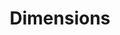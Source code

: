 ---
bigquery: https://console.cloud.google.com/bigquery?p=covid-19-dimensions-ai&page=table&d=data&t=publications
contributors: Digital Science, https://www.digital-science.com/
cost: Free for personal, non-commercial use.
description: Dimensions contains more than 100 million publications, ranging from
  articles published in scholarly journals, books and book chapters, to preprints
  and conference proceedings. All publications are contextualized with linked data
  sets, funding, publications, patents, clinical trials, and policy documents. You
  can also view associated categories, funders, institutions, and researcher profiles.
documentation: https://docs.dimensions.ai/bigquery/index.html
last_edit: Mon, 04 Apr 2022 19:04:00 GMT
location: https://www.dimensions.ai/products/free/
maintained_by: Digital Science, https://www.digital-science.com/
schema_fields: '[''expiration_year'', ''address'', ''date'', ''associated_publication_id'',
  ''journal_lists'', ''investigators'', ''created_date'', ''legal_status'', ''wikipedia_url'',
  ''open_access_categories_v2'', ''jurisdiction'', ''mesh_headings'', ''categories'',
  ''category_for'', ''date_online'', ''grant_number'', ''inventor_names'', ''date_normal'',
  ''year'', ''category_uoa'', ''funder_org_cities'', ''labels'', ''citations'', ''journal'',
  ''original_title'', ''current_assignee'', ''funding_jpy'', ''phase'', ''legal_events'',
  ''issue'', ''filing_status'', ''repository_name'', ''category_hra'', ''doi'', ''end_year'',
  ''funding_usd'', ''funder_org_state_codes'', ''original_assignee_orgs'', ''cpc'',
  ''category_rcdc'', ''publication_year'', ''research_org_country_names'', ''editors'',
  ''links'', ''gender'', ''description'', ''email_address'', ''types'', ''current_assignee_countries'',
  ''category_sdg'', ''altmetrics'', ''abstract'', ''title'', ''interventions'', ''book_series_title'',
  ''established'', ''status'', ''patent_ids'', ''funder_orgs'', ''research_org_state_names'',
  ''ipcr'', ''date_print'', ''publisher'', ''funding_currency'', ''type'', ''authors'',
  ''conference'', ''associated_publication_pmid'', ''funder_org'', ''funder_org_countries'',
  ''funding_cad'', ''resulting_publication_doi'', ''source_id'', ''funder_countries'',
  ''funding_cny'', ''name'', ''family_id'', ''assignee_countries'', ''funding_details'',
  ''repository_id'', ''researcher_ids'', ''original_abstract'', ''id'', ''book_title'',
  ''external_ids'', ''parent_id'', ''current_assignee_orgs'', ''acknowledgements'',
  ''open_access_categories'', ''language'', ''acronyms'', ''linkout'', ''original_assignee_countries'',
  ''pmid'', ''acronym'', ''date_imported_gbq'', ''foa_number'', ''resulting_publication_ids'',
  ''reference_ids'', ''publication_ids'', ''funding_chf'', ''category_hrcs_rac'',
  ''relationships'', ''citation_string'', ''registry'', ''research_org_state_codes'',
  ''granted_date'', ''eisbn'', ''arxiv_id'', ''filing_year'', ''category_icrp_cso'',
  ''granted_year'', ''cited_by_ids'', ''start_date'', ''funding_gbp'', ''active_years'',
  ''priority_date'', ''research_org_city_names'', ''concepts'', ''assignee_orgs'',
  ''pmcid'', ''clinical_trial_ids'', ''aliases'', ''category_hrcs_hc'', ''organisation_details'',
  ''conditions'', ''embargo_date'', ''research_org_cities'', ''funding_nzd'', ''publication_date'',
  ''volume'', ''research_org_countries'', ''funding_eur'', ''pages'', ''repository_url'',
  ''supporting_grant_ids'', ''associated_publication_arxiv_id'', ''funding_amount'',
  ''filing_date'', ''funding_aud'', ''category_bra'', ''priority_year'', ''citations_count'',
  ''funder_org_acronyms'', ''license'', ''brief_title'', ''research_orgs'', ''kind'',
  ''associated_publication_doi'', ''start_year'', ''mesh_terms'', ''original_assignee'',
  ''family_count'', ''associated_grant_ids'', ''metrics'', ''category_icrp_ct'', ''isbn'',
  ''expiration_date'', ''subtitles'', ''proceedings_title'', ''end_date'', ''application_number'',
  ''date_modified'', ''date_inserted'', ''family_members_ids'']'
shortname: dimensions
tags:
- scholarly literature
- patents
- funding
- clinical trials
- academic profiles
terms_of_use: 'Use of both the Dimensions COVID-19 dataset and full Dimensions dataset
  are subject to the Dimensions Terms of use: https://www.dimensions.ai/policies-terms-legal '
title: Dimensions
uuid: dcff88bd-fe6b-4fdb-8159-809bf9d7bc1c
---
